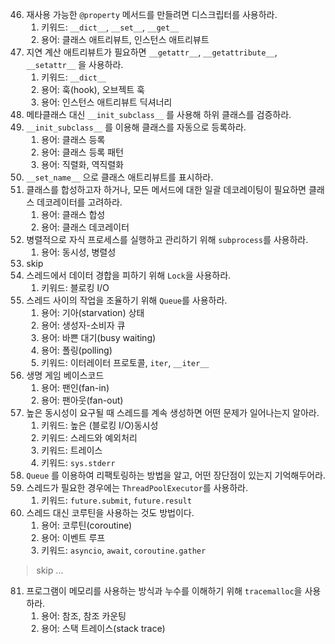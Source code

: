 46.  재사용 가능한 `@property` 메서드를 만들려면 디스크립터를 사용하라.
     1.   키워드: `__dict__`, `__set__`, `__get__`
     2.   용어: 클래스 애트리뷰트, 인스턴스 애트리뷰트
47.  지연 계산 애트리뷰트가 필요하면 `__getattr__`, `__getattribute__`, `__setattr__` 을 사용하라.
     1.   키워드: `__dict__`
     2.   용어: 훅(hook), 오브젝트 훅
     3.   용어: 인스턴스 애트리뷰트 딕셔너리
48.  메타클래스 대신 `__init_subclass__` 를 사용해 하위 클래스를 검증하라.
49.  `__init_subclass__` 를 이용해 클래스를 자동으로 등록하라.
     1.   용어: 클래스 등록
     2.   용어: 클래스 등록 패턴
     3.   용어: 직렬화, 역직렬화
50.  `__set_name__` 으로 클래스 애트리뷰트를 표시하라.
51.  클래스를 합성하고자 하거나, 모든 메서드에 대한 일괄 데코레이팅이 필요하면 클래스 데코레이터를 고려하라.
     1.   용어: 클래스 합성
     2.   용어: 클래스 데코레이터
52.  병렬적으로 자식 프로세스를 실행하고 관리하기 위해 `subprocess`를 사용하라.
     1.   용어: 동시성, 병렬성
53.  skip
54.  스레드에서 데이터 경합을 피하기 위해 `Lock`을 사용하라.
     1.   키워드: 블로킹 I/O
55.  스레드 사이의 작업을 조율하기 위해 `Queue`를 사용하라.
     1.   용어: 기아(starvation) 상태
     2.   용어: 생성자-소비자 큐
     3.   용어: 바쁜 대기(busy waiting)
     4.   용어: 폴링(polling)
     5.   키워드: 이터레이터 프로토콜, `iter`, `__iter__`
56.  생명 게임 베이스코드
     1.   용어: 팬인(fan-in)
     2.   용어: 팬아웃(fan-out)
57.  높은 동시성이 요구될 때 스레드를 계속 생성하면 어떤 문제가 일어나는지 알아라.
     1.   키워드: 높은 (블로킹 I/O)동시성
     2.   키워드: 스레드와 예외처리
     3.   키워드: 트레이스
     4.   키워드: `sys.stderr`
58.  `Queue` 를 이용하여 리팩토링하는 방법을 알고, 어떤 장단점이 있는지 기억해두어라.
59.  스레드가 필요한 경우에는 `ThreadPoolExecutor`를 사용하라.
     1.   키워드: `future.submit`, `future.result`
60.  스레드 대신 코루틴을 사용하는 것도 방법이다.
     1.   용어: 코루틴(coroutine)
     2.   용어: 이벤트 루프
     3.   키워드: `asyncio`, `await`, `coroutine.gather`

> skip ...

81.  프로그램이 메모리를 사용하는 방식과 누수를 이해하기 위해 `tracemalloc`을 사용하라.
     1.   용어: 참조, 참조 카운팅
     2.   용어: 스택 트레이스(stack trace)

